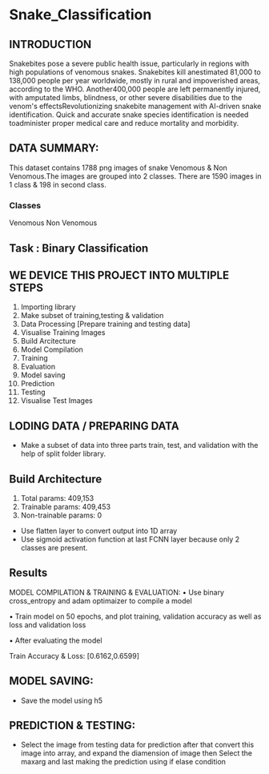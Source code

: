 # Snake_Classification

## INTRODUCTION
Snakebites pose a severe public health issue, particularly in regions with high populations of venomous snakes. Snakebites kill anestimated 81,000 to 138,000 people per year worldwide, mostly in rural and impoverished areas, according to the WHO. Another400,000 people are left permanently injured, with amputated limbs, blindness, or other severe disabilities due to the venom's effectsRevolutionizing snakebite management with AI-driven snake identification. Quick and accurate snake species identification is needed toadminister proper medical care and reduce mortality and morbidity.

## DATA SUMMARY:
This dataset contains 1788 png images of snake Venomous & Non Venomous.The images are grouped into 2 classes. There are 1590 images in 1 class & 198 in second class.

### Classes
Venomous 
Non Venomous

## Task : Binary  Classification

## WE DEVICE THIS PROJECT INTO MULTIPLE STEPS
1. Importing library
2. Make subset of training,testing & validation
3. Data Processing [Prepare training and testing data]
4. Visualise Training Images
5. Build Arcitecture
6. Model Compilation
7. Training
8. Evaluation
9. Model saving
10. Prediction
11. Testing
12. Visualise Test Images

## LODING DATA / PREPARING DATA
* Make a subset of data into three parts train, test, and validation with the help of split folder library.

## Build Architecture 
1. Total params: 409,153 
2. Trainable params: 409,453
3. Non-trainable params: 0
* Use flatten layer to convert output into 1D array
* Use sigmoid activation function at last FCNN layer because only 2 classes are present.

## Results 

MODEL COMPILATION & TRAINING & EVALUATION:
•	Use binary cross_entropy and adam optimaizer to compile a model

•	Train model on 50 epochs, and plot training, validation accuracy as well as loss and validation loss

•	After evaluating the model 

Train Accuracy & Loss: [0.6162,0.6599]

## MODEL SAVING:
* Save the model using h5

## PREDICTION & TESTING:
* Select the image from testing data for prediction after that convert
this image into array, and expand the diamension of image then
Select the maxarg and last making the prediction using if elase 
condition 

